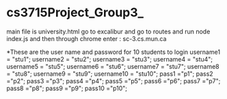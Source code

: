 # cs3715Project_Group3_
main file is university.html 
go to excalibur and go to routes and run node index.js
and then through chrome enter : sc-3.cs.mun.ca

*These are the user name and password for 10 students to login 
 username1 = "stu1";
 username2 = "stu2";
 username3 = "stu3";
 username4 = "stu4";
 username5 = "stu5";
 username6 = "stu6";
 username7 = "stu7";
 username8 = "stu8";
 username9 = "stu9";
 username10 = "stu10";
 pass1 ="p1";
 pass2 ="p2";
 pass3 ="p3";
 pass4 ="p4";
 pass5 ="p5";
 pass6 ="p6";
 pass7 ="p7";
 pass8 ="p8";
 pass9 ="p9";
 pass10 ="p10";
